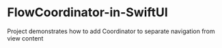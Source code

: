 # FlowCoordinator-in-SwiftUI
Project demonstrates how to add Coordinator to separate navigation from view content
